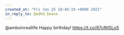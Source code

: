 ```yaml
---
created_at: "Fri Jun 25 18:48:19 +0000 2021"
in_reply_to: @adhd_beans
---
```


@amboinreallife Happy birthday! https://t.co/87cRtI5Lo5